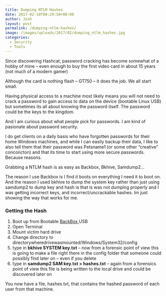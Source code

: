 ```yaml
---
title: Dumping NTLM Hashes
date: 2017-02-10T00:29:58+00:00
author: Josh
layout: post
permalink: /dumping-ntlm-hashes/
image: /images/uploads/2017/02/dumping_ntlm_hashes.jpg
categories:
  - Security
  - Tools
---
```

Since discovering Hashcat, password cracking has become somewhat of a hobby of mine – even enough to buy the first video card in about 15 years (not much of a modern gamer)

Although the card is nothing flash – GT750 – it does the job. We all start small.

Having physical access to a machine most likely means you will not need to crack a password to gain access to data on the device (bootable Linux USB) but sometimes its all about knowing the password itself. The password could be the keys to the kingdom.

And I am curious about what people pick for passwords. I am kind of pasionate about password security.

I do get clients on a daily basis who have forgotten passwords for their home Windows machines, and while I can easily backup their data, I like to also tell them that their password was Petsname1 (or some other “creative” conconcton) and that its time to start using more secure passwords. Because reasons.

Grabbing a NTLM hash is as easy as&nbsp;Backbox, Bkhive, Samdump2…

The reason I use Backbox is I find it boots on everything I need it to boot on. And the reason I used bkhive to dump the system key rather than just using samdump2 to dump key and hash is that is was not dumping properly and I was getting incorrect keys, and incorrect/uncrackable hashes. Im just showing the way that works for me.

### Getting the Hash

  1. Boot up from Bootable&nbsp;<a href="https://backbox.org/" target="_blank" rel="noreferrer noopener">BackBox&nbsp;</a>USB
  2. Open Terminal
  3. Mount victim hard drive
  4. Change directory to directorywheredrivewasmounted/Windows/System32/config
  5. type in&nbsp;**bkhive SYSTEM key.txt**&nbsp;– now from a forensic point of view this is going to make a file right there in the config folder that someone could possibly find later on – even if you delete
  6. type in&nbsp;**samdump2 SAM key.txt > hashes.txt**&nbsp;– again from a forensics point of view this file is being written to the local drive and could be discovered later on

You now have a file, hashes.txt, that contains the hashed password of each user from that machine.
